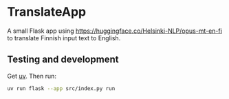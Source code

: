 # TranslateApp

A small Flask app using https://huggingface.co/Helsinki-NLP/opus-mt-en-fi to translate Finnish input text to English.

## Testing and development

Get [uv](https://docs.astral.sh/uv/). Then run:

```bash
uv run flask --app src/index.py run
```